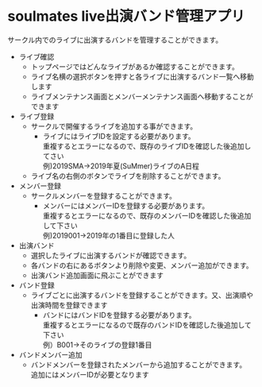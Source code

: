 # soulmates live出演バンド管理アプリ
サークル内でのライブに出演するバンドを管理することができます。
- ライブ確認
    - トップページではどんなライブがあるか確認することができます。
    - ライブ名横の選択ボタンを押すと各ライブに出演するバンド一覧へ移動します
    - ライブメンテナンス画面とメンバーメンテナンス画面へ移動することができます
- ライブ登録
    - サークルで開催するライブを追加する事ができます。
        - ライブにはライブIDを設定する必要があります。  
            重複するとエラーになるので、既存のライブIDを確認した後追加してさい  
            例)2019SMA→2019年夏(SuMmer)ライブのA日程
    - ライブ名の右側のボタンでライブを削除することができます。
- メンバー登録
    - サークルメンバーを登録することができます。
        - メンバーにはメンバーIDを登録する必要があります。  
            重複するとエラーになるので、既存のメンバーIDを確認した後追加して下さい  
            例)2019001→2019年の1番目に登録した人
- 出演バンド
    - 選択したライブに出演するバンドが確認できます。
    - 各バンドの右にあるボタンより削除や変更、メンバー追加ができます。
    - 出演バンド追加画面に飛ぶことができます
- バンド登録
    - ライブごとに出演するバンドを登録することができます。又、出演順や出演時間を登録できます
        - バンドにはバンドIDを登録する必要があります。  
            重複するとエラーになるので既存のバンドIDを確認した後追加して下さい  
            例）B001→そのライブの登録1番目
- バンドメンバー追加
    - バンドメンバーを登録されたメンバーから追加することができます。  
        追加にはメンバーIDが必要となります
